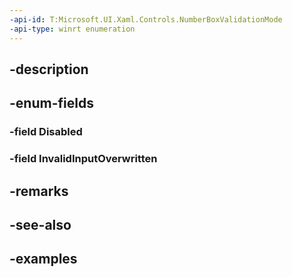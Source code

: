 ```yaml
---
-api-id: T:Microsoft.UI.Xaml.Controls.NumberBoxValidationMode
-api-type: winrt enumeration
---
```


## -description

## -enum-fields

### -field Disabled

### -field InvalidInputOverwritten

## -remarks

## -see-also

## -examples

